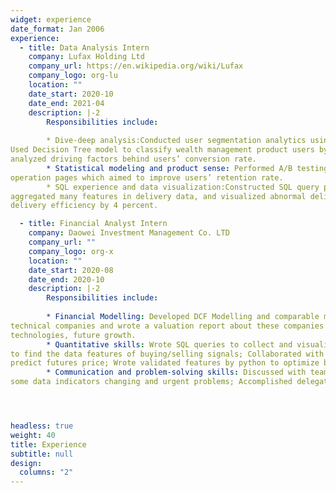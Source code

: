 ```yaml
---
widget: experience
date_format: Jan 2006
experience:
  - title: Data Analysis Intern
    company: Lufax Holding Ltd
    company_url: https://en.wikipedia.org/wiki/Lufax
    company_logo: org-lu
    location: ""
    date_start: 2020-10
    date_end: 2021-04
    description: |-2
        Responsibilities include:
        
        * Dive-deep analysis:Conducted user segmentation analytics using machine learning models and statistical models;
Used Decision Tree model to classify wealth management product users by location, income, age, and deeply
analyzed driving factors behind users’ conversion rate.
        * Statistical modeling and product sense: Performed A/B testing and monitored metrics on measuring adjustments of
operation pages which aimed to improve users’ retention rate.
        * SQL experience and data visualization:Constructed SQL query pipeline to update employees’ delivery data,
aggregated many features in delivery data, and visualized abnormal delivery behaviors by Tableau, improved overall
delivery efficiency by 4 percent.

  - title: Financial Analyst Intern
    company: Daowei Investment Management Co. LTD
    company_url: ""
    company_logo: org-x
    location: ""
    date_start: 2020-08
    date_end: 2020-10
    description: |-2
        Responsibilities include:
        
        * Financial Modelling: Developed DCF Modelling and comparable multiple valuation to retail companies and
technical companies and wrote a valuation report about these companies according to their background, promising
technologies, future growth.
        * Quantitative skills: Wrote SQL queries to collect and visualize financial data, then used supervised learning model
to find the data features of buying/selling signals; Collaborated with quants to dig features that can be added to
predict futures price; Wrote validated features by python to optimize buying/selling orders.
        * Communication and problem-solving skills: Discussed with team members weekly to find solutions according to
some data indicators changing and urgent problems; Accomplished delegated urgent assignments at a fast pace.




headless: true
weight: 40
title: Experience
subtitle: null
design:
  columns: "2"
---
```

